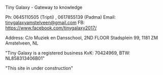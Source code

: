 Tiny Galaxy - Gateway to knowledge

Ph: 0645110505 (Tripti) , 0617855139 (Padma)
Email: tinygalaxyamstelveen@gmail.com
FB: https://www.facebook.com/tinygalaxy2017/
   
   Address: C/o Muziek en Dansschool, 2ND FLOOR
   Stadsplein 99, 1181 ZM 
   Amstelveen, NL

"Tiny Galaxy is a registered business KvK: 70424969, BTW: NL858313406B01" 


"This site in under construction" 

